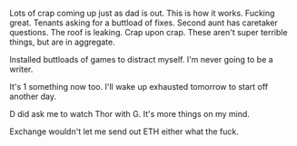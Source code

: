 Lots of crap coming up just as dad is out. This is how it works. Fucking great. Tenants asking for a buttload of fixes. Second aunt has caretaker questions. The roof is leaking. Crap upon crap. These aren't super terrible things, but are in aggregate.

Installed buttloads of games to distract myself. I'm never going to be a writer.

It's 1 something now too. I'll wake up exhausted tomorrow to start off another day.

D did ask me to watch Thor with G. It's more things on my mind.

Exchange wouldn't let me send out ETH either what the fuck.
